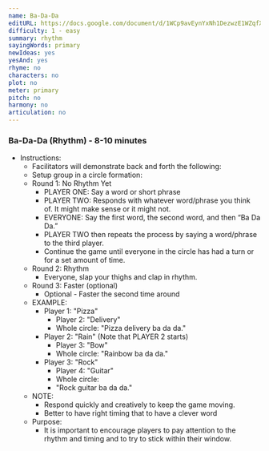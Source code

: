 ```yaml
---
name: Ba-Da-Da
editURL: https://docs.google.com/document/d/1WCp9avEynYxNh1DezwzE1WZqfXia7tlvb4fevUXEwKo/edit
difficulty: 1 - easy
summary: rhythm
sayingWords: primary
newIdeas: yes
yesAnd: yes
rhyme: no
characters: no
plot: no
meter: primary
pitch: no
harmony: no
articulation: no
---
```


### Ba-Da-Da (Rhythm) \- 8-10 minutes

* Instructions:   
  * Facilitators will demonstrate back and forth the following:  
  * Setup group in a circle formation:  
  * Round 1: No Rhythm Yet  
    * PLAYER ONE: Say a word or short phrase   
    * PLAYER TWO:  Responds with whatever word/phrase you think of. It might make sense or it might not.  
    * EVERYONE: Say the first word, the second word, and then “Ba Da Da.”  
    * PLAYER TWO then repeats the process by saying a word/phrase to the third player.  
    * Continue the game until everyone in the circle has had a turn or for a set amount of time.  
  * Round 2: Rhythm  
    *  Everyone, slap your thighs and clap in rhythm.  
  * Round 3: Faster (optional)  
    * Optional \- Faster the second time around  
  * EXAMPLE:  
    * Player 1: "Pizza"  
      * Player 2: "Delivery"  
      * Whole circle: "Pizza delivery ba da da."  
    * Player 2: "Rain" (Note that PLAYER 2 starts)  
      * Player 3: "Bow"  
      * Whole circle: "Rainbow ba da da."  
    * Player 3: "Rock"  
      * Player 4: "Guitar"  
      * Whole circle:   
      * "Rock guitar ba da da."  
  * NOTE:   
    * Respond quickly and creatively to keep the game moving.  
    * Better to have right timing that to have a clever word  
  * Purpose:   
    * It is important to encourage players to pay attention to the rhythm and timing and to try to stick within their window.